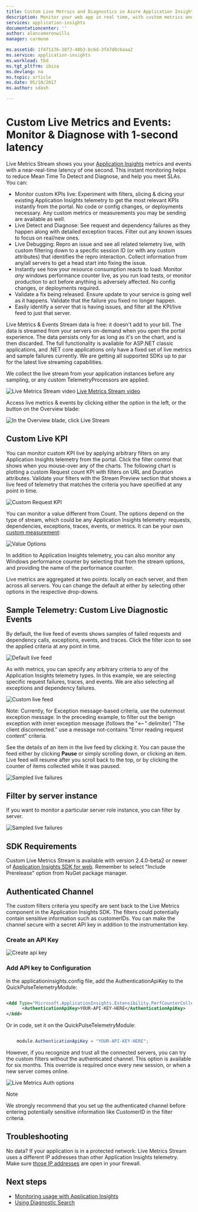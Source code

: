 ```yaml
---
title: Custom Live Metrics and Diagnostics in Azure Application Insights | Microsoft Docs
description: Monitor your web app in real time, with custom metrics and diagnose issues with a live feed of failures, traces and events.
services: application-insights
documentationcenter: ''
author: alancameronwills
manager: carmonm

ms.assetid: 1f471176-38f3-40b3-bc6d-3f47d0cbaaa2
ms.service: application-insights
ms.workload: tbd
ms.tgt_pltfrm: ibiza
ms.devlang: na
ms.topic: article
ms.date: 05/10/2017
ms.author: sdash

---
```


# Custom Live Metrics and Events: Monitor & Diagnose with 1-second latency 
Live Metrics Stream shows you your [Application Insights](app-insights-overview.md) metrics and events with a near-real-time latency of one second. This instant monitoring helps to reduce Mean Time To Detect and Diagnose, and help you meet SLAs. You can:
* Monitor custom KPIs live: Experiment with filters, slicing & dicing your existing Application Insights telemetry to get the most relevant KPIs instantly from the portal. No code or config changes, or deployments necessary. Any custom metrics or measurements you may be sending are available as well.
* Live Detect and Diagnose: See request and dependency failures as they happen along with detailed exception traces. Filter out any known issues to focus on real/new ones.
* Live Debugging: Repro an issue and see all related telemetry live, with custom filtering down to a specific session ID (or with any custom attributes) that identifies the repro interaction. Collect information from any/all servers to get a head start into fixing the issue.
* Instantly see how your resource consumption reacts to load: Monitor *any* windows performance counter live, as you run load tests, or monitor production to act before anything is adversely affected. No config changes, or deployments required.
* Validate a fix being released. Ensure update to your service is going well as it happens. Validate that the failure you fixed no longer happen.
* Easily identify a server that is having issues, and filter all the KPI/live feed to just that server.

Live Metrics & Events Stream data is free: it doesn't add to your bill. The data is streamed from your servers on-demand when you open the portal experience. The data persists only for as long as it's on the chart, and is then discarded. The full functionality is available for ASP.NET classic applications, and .NET core applications only have a fixed set of live metrics and sample failures currently. We are getting all supported SDKs up to par for the latest live streaming capabilities. 

We collect the live stream from your application instances before any sampling, or any custom TelemetryProcessors are applied. 

![Live Metrics Stream video](./media/app-insights-live-stream/youtube.png) [Live Metrics Stream video](https://www.youtube.com/watch?v=zqfHf1Oi5PY)

Access live metrics & events by clicking either the option in the left, or the button on the Overview blade:

![In the Overview blade, click Live Stream](./media/app-insights-live-stream/live-stream-2.png)

## Custom Live KPI
You can monitor custom KPI live by applying arbitrary filters on any Application Insights telemetry from the portal. Click the filter control that shows when you mouse-over any of the charts. The following chart is plotting a custom Request count KPI with filters on URL and Duration attributes. Validate your filters with the Stream Preview section that shows a live feed of telemetry that matches the criteria you have specified at any point in time. 

![Custom Request KPI](./media/app-insights-live-stream/live-stream-filteredMetric.png)

You can monitor a value different from Count. The options depend on the type of stream, which could be any Application Insights telemetry: requests, dependencies, exceptions, traces, events, or metrics. It can be your own [custom measurement](app-insights-api-custom-events-metrics.md#properties):

![Value Options](./media/app-insights-live-stream/live-stream-valueoptions.png)

In addition to Application Insights telemetry, you can also monitor any Windows performance counter by selecting that from the stream options, and providing the name of the performance counter.

Live metrics are aggregated at two points: locally on each server, and then across all servers. You can change the default at either by selecting other options in the respective drop-downs.

## Sample Telemetry: Custom Live Diagnostic Events
By default, the live feed of events shows samples of failed requests and dependency calls, exceptions, events, and traces. Click the filter icon to see the applied criteria at any point in time. 

![Default live feed](./media/app-insights-live-stream/live-stream-eventsdefault.png)

As with metrics, you can specify any arbitrary criteria to any of the Application Insights telemetry types. In this example, we are selecting specific request failures, traces, and events. We are also selecting all exceptions and dependency failures.

![Custom live feed](./media/app-insights-live-stream/live-stream-events.png)

Note: Currently, for Exception message-based criteria, use the outermost exception message. In the preceding example, to filter out the benign exception with inner exception message (follows the "<--" delimiter) "The client disconnected." use a message not-contains "Error reading request content" criteria.

See the details of an item in the live feed by clicking it. You can pause the feed either by clicking **Pause** or simply scrolling down, or clicking an item. Live feed will resume after you scroll back to the top, or by clicking the counter of items collected while it was paused.

![Sampled live failures](./media/app-insights-live-stream/live-metrics-eventdetail.png)

## Filter by server instance

If you want to monitor a particular server role instance, you can filter by server.

![Sampled live failures](./media/app-insights-live-stream/live-stream-filter.png)

## SDK Requirements
Custom Live Metrics Stream is available with version 2.4.0-beta2 or newer of [Application Insights SDK for web](https://www.nuget.org/packages/Microsoft.ApplicationInsights.Web/). Remember to select "Include Prerelease" option from NuGet package manager.

## Authenticated Channel
The custom filters criteria you specify are sent back to the Live Metrics component in the Application Insights SDK. The filters could potentially contain sensitive information such as customerIDs. You can make the channel secure with a secret API key in addition to the instrumentation key.
### Create an API Key

![Create api key](./media/app-insights-live-stream/live-metrics-apikeycreate.png)

### Add API key to Configuration
In the applicationinsights.config file, add the AuthenticationApiKey to the QuickPulseTelemetryModule:
``` XML

<Add Type="Microsoft.ApplicationInsights.Extensibility.PerfCounterCollector.QuickPulse.QuickPulseTelemetryModule, Microsoft.AI.PerfCounterCollector">
      <AuthenticationApiKey>YOUR-API-KEY-HERE</AuthenticationApiKey>
</Add> 

```
Or in code, set it on the QuickPulseTelemetryModule:

``` C#

    module.AuthenticationApiKey = "YOUR-API-KEY-HERE";

```

However, if you recognize and trust all the connected servers, you can try the custom filters without the authenticated channel. This option is available for six months. This override is required once every new session, or when a new server comes online.

![Live Metrics Auth options](./media/app-insights-live-stream/live-stream-auth.png)

>[!NOTE]
>We strongly recommend that you set up the authenticated channel before entering potentially sensitive information like CustomerID in the filter criteria.
>

## Troubleshooting

No data? If your application is in a protected network: Live Metrics Stream uses a different IP addresses than other Application Insights telemetry. Make sure [those IP addresses](app-insights-ip-addresses.md) are open in your firewall.



## Next steps
* [Monitoring usage with Application Insights](app-insights-web-track-usage.md)
* [Using Diagnostic Search](app-insights-diagnostic-search.md)

